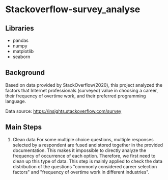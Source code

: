 # Stackoverflow-survey_analyse

## Libraries
- pandas
- numpy
- matplotlib
- seaborn

## Background
Based on data provided by StackOverflow(2020), this project analyzed the factors that Internet professionals (surveyed) value in choosing a career, their frequency of overtime work, and their preferred programming language.

Data source: https://insights.stackoverflow.com/survey

## Main Steps
1. Clean data
For some multiple choice questions, multiple responses selected by a respondent are fused and stored together in the provided documentation. This makes it impossible to directly analyze the frequency of occurrence of each option.
Therefore, we first need to clean up this type of data. This step is mainly applied to check the data distribution of the questions "commonly considered career selection factors" and "frequency of overtime work in different industries".

